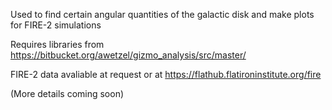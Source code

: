 Used to find certain angular quantities of the galactic disk and make plots for FIRE-2 simulations 

Requires libraries from https://bitbucket.org/awetzel/gizmo_analysis/src/master/


FIRE-2 data avaliable at request or at https://flathub.flatironinstitute.org/fire 


(More details coming soon)
